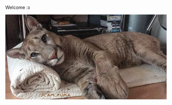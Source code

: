 <!--
**Winterpuma/Winterpuma** is a ✨ _special_ ✨ repository because its `README.md` (this file) appears on your GitHub profile.
-->
Welcome :з

![hehe](Puma_cute.png)

